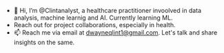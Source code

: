 - 👋 Hi, I’m @Clintanalyst, a healthcare practitioner invoolved in data analysis, machine learnig and AI. Currently learning ML.
- Reach out for project collaborations, especially in health.
- 📫 Reach me via email at dwayneqlint1@gmail.com. Let's talk and share insights on the same.

